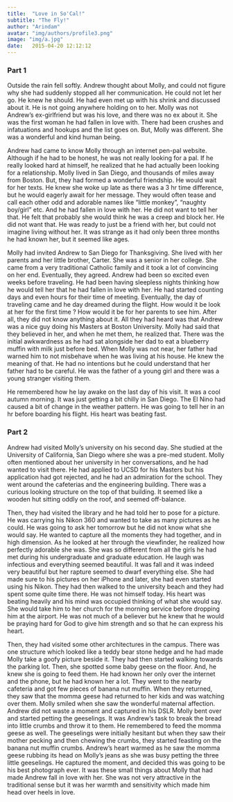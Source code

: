 ```yaml
---
title:  "Love in So'Cal!"
subtitle: "The Fly!"
author: "Arindam"
avatar: "img/authors/profile3.png"
image: "img/a.jpg"
date:   2015-04-20 12:12:12
---
```


### Part 1

Outside the rain fell softly. Andrew thought about Molly, and could not figure why she had suddenly stopped all her communication. He could not let her go. He knew he should. He had even met up with his shrink and discussed about it. He is not going anywhere holding on to her. Molly was not Andrew’s ex-girlfriend but was his love, and there was no ex about it. She was the first woman he had fallen in love with. There had been crushes and infatuations and hookups and the list goes on. But, Molly was different. She was a wonderful and kind human being.

Andrew had came to know Molly through an internet pen-pal website. Although if he had to be honest, he was not really looking for a pal. If he really looked hard at himself, he realized that he had actually been looking for a relationship. Molly lived in San Diego, and thousands of miles away from Boston. But, they had formed a wonderful friendship. He would wait for her texts. He knew she woke up late as there was a 3 hr time difference, but he would eagerly await for her message. They would often tease and call each other odd and adorable names like “little monkey”, “naughty boy/girl” etc. And he had fallen in love with her. He did not want to tell her that. He felt that probably she would think he was a creep and block her. He did not want that. He was ready to just be a friend with her, but could not imagine living without her. It was strange as it had only been three months he had known her, but it seemed like ages.

Molly had invited Andrew to San Diego for Thanksgiving. She lived with her parents and her little brother, Carter. She was a senior in her college. She came from a very traditional Catholic family and it took a lot of convincing on her end. Eventually, they agreed. Andrew had been so excited even weeks before traveling. He had been having sleepless nights thinking how he would tell her that he had fallen in love with her. He had started counting days and even hours for their time of meeting. Eventually, the day of traveling came and he day dreamed during the flight. How would it be look at her for the first time ? How would it be for her parents to see him. After all, they did not know anything about it. All they had heard was that Andrew was a nice guy doing his Masters at Boston University. Molly had said that they believed in her, and when he met them, he realized that. There was the initial awkwardness as he had sat alongside her dad to eat a blueberry muffin with milk just before bed. When Molly was not near, her father had warned him to not misbehave when he was living at his house. He knew the meaning of that. He had no intentions but he could understand that her father had to be careful. He was the father of a young girl and there was a young stranger visiting them.

He remembered how he lay awake on the last day of his visit. It was a cool autumn morning. It was just getting a bit chilly in San Diego. The El Nino had caused a bit of change in the weather pattern. He was going to tell her in an hr before boarding his flight. His heart was beating fast.

### Part 2

Andrew had visited Molly’s university on his second day. She studied at the University of California, San Diego where she was a pre-med student. Molly often mentioned about her university in her conversations, and he had wanted to visit there. He had applied to UCSD for his Masters but his application had got rejected, and he had an admiration for the school. They went around the cafeterias and the engineering building. There was a curious looking structure on the top of that building. It seemed like a wooden hut sitting oddly on the roof, and seemed off-balance.

Then, they had visited the library and he had told her to pose for a picture. He was carrying his Nikon 360 and wanted to take as many pictures as he could. He was going to ask her tomorrow but he did not know what she would say. He wanted to capture all the moments they had together, and in high dimension. As he looked at her through the viewfinder, he realized how perfectly adorable she was. She was so different from all the girls he had met during his undergraduate and graduate education. He laugh was infectious and everything seemed beautiful. It was fall and it was indeed very beautiful but her rapture seemed to dwarf everything else. She had made sure to his pictures on her iPhone and later, she had even started using his Nikon. They had then walked to the university beach and they had spent some quite time there. He was not himself today. His heart was beating heavily and his mind was occupied thinking of what she would say. She would take him to her church for the morning service before dropping him at the airport. He was not much of a believer but he knew that he would be praying hard for God to give him strength and so that he can express his heart.

Then, they had visited some other architectures in the campus. There was one structure which looked like a teddy bear stone hedge and he had made Molly take a goofy picture beside it. They had then started walking towards the parking lot. Then, she spotted some baby geese on the floor. And, he knew she is going to feed them. He had known her only over the internet and the phone, but he had known her a lot. They went to the nearby cafeteria and got few pieces of banana nut muffin. When they returned, they saw that the momma geese had returned to her kids and was watching over them. Molly smiled when she saw the wonderful maternal affection. Andrew did not waste a moment and captured in his DSLR. Molly bent over and started petting the geeselings. It was Andrew’s task to break the bread into little crumbs and throw it to them. He remembered to feed the momma geese as well. The geeselings were initially hesitant but when they saw their mother pecking and then chewing the crumbs, they started feasting on the banana nut muffin crumbs. Andrew’s heart warmed as he saw the momma geese rubbing its head on Molly’s jeans as she was busy petting the three little geeselings. He captured the moment, and decided this was going to be his best photograph ever. It was these small things about Molly that had made Andrew fall in love with her. She was not very attractive in the traditional sense but it was her warmth and sensitivity which made him head over heels in love.  
